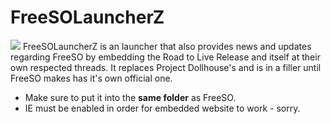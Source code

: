 # FreeSOLauncherZ
![](http://i.imgur.com/NISzbQX.png)
FreeSOLauncherZ is an launcher that also provides news and updates regarding FreeSO by embedding the Road to Live Release and itself at their own respected threads. It replaces Project Dollhouse's and is in a filler until FreeSO makes has it's own official one.

* Make sure to put it into the **same folder** as FreeSO.
* IE must be enabled in order for embedded website to work - sorry.